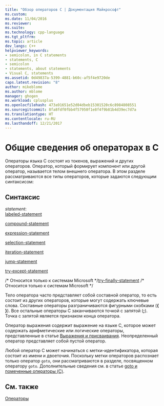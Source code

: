 ```yaml
---
title: "Обзор операторов C | Документация Майкрософт"
ms.custom: 
ms.date: 11/04/2016
ms.reviewer: 
ms.suite: 
ms.technology: cpp-language
ms.tgt_pltfrm: 
ms.topic: article
dev_langs: C++
helpviewer_keywords:
- semicolon, in C statements
- statements, C
- semicolon
- statements, about statements
- Visual C, statements
ms.assetid: 0d49837a-5399-4881-b60c-af5f4e9720de
caps.latest.revision: "8"
author: mikeblome
ms.author: mblome
manager: ghogen
ms.workload: cplusplus
ms.openlocfilehash: 473a91651e52d04dbeb15301520c6c8984808551
ms.sourcegitcommit: 8fa8fdf0fbb4f57950f1e8f4f9b81b4d39ec7d7a
ms.translationtype: HT
ms.contentlocale: ru-RU
ms.lasthandoff: 12/21/2017
---
```

# <a name="overview-of-c-statements"></a>Общие сведения об операторах в C
Операторы языка C состоят из токенов, выражений и других операторов. Оператор, который формирует компонент или другой оператор, называется телом внешнего оператора. В этом разделе рассматриваются все типы операторов, которые задаются следующим синтаксисом:  
  
## <a name="syntax"></a>Синтаксис  
 *statement*:  
 [labeled-statement](../c-language/goto-and-labeled-statements-c.md)  
  
 [compound-statement](../c-language/compound-statement-c.md)  
  
 [expression-statement](../c-language/expression-statement-c.md)  
  
 [selection-statement](../c-language/if-statement-c.md)  
  
 [iteration-statement](../c-language/do-while-statement-c.md)  
  
 [jump-statement](../c-language/break-statement-c.md)  
  
 [try-except-statement](../c-language/try-except-statement-c.md)  
  
 /* Относится только к системам Microsoft \*/[try-finally-statement](../c-language/try-finally-statement-c.md) /\* Относится только к системам Microsoft \*/  
  
 Тело оператора часто представляет собой составной оператор, то есть состоит из других операторов, которые могут содержать ключевые слова. Составные операторы разграничиваются фигурными скобками (**{ }**). Все остальные операторы C заканчиваются точкой с запятой (**;**). Точка с запятой является признаком конца оператора.  
  
 Оператор выражения содержит выражение на языке C, которое может содержать арифметические или логические операторы, представленные в статье [Выражения и присваивания](../c-language/expressions-and-assignments.md). Неопределенный оператор представляет собой пустой оператор.  
  
 Любой оператор C может начинаться с метки-идентификатора, которая состоит из имени и двоеточия. Поскольку метки операторов распознает только оператор `goto`, они рассматриваются в разделе, посвященном оператору `goto`. Дополнительные сведения см. в статье [goto и помеченные операторы (C)](../c-language/goto-and-labeled-statements-c.md).  
  
## <a name="see-also"></a>См. также  
 [Операторы](../c-language/statements-c.md)